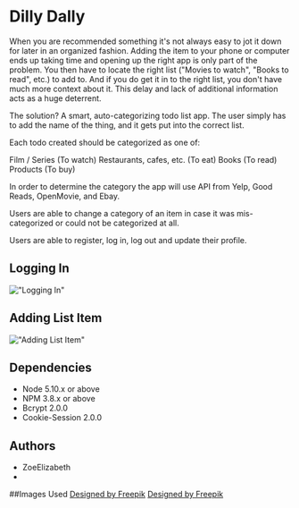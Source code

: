 # Dilly Dally

When you are recommended something it's not always easy to jot it down for later in an organized fashion. Adding the item to your phone or computer ends up taking time and opening up the right app is only part of the problem. You then have to locate the right list ("Movies to watch", "Books to read", etc.) to add to. And if you do get it in to the right list, you don't have much more context about it. This delay and lack of additional information acts as a huge deterrent.

The solution? A smart, auto-categorizing todo list app. The user simply has to add the name of the thing, and it gets put into the correct list.

Each todo created should be categorized as one of:

Film / Series (To watch)
Restaurants, cafes, etc. (To eat)
Books (To read)
Products (To buy)

In order to determine the category the app will use API from Yelp, Good Reads, OpenMovie, and Ebay.

Users are able to change a category of an item in case it was mis-categorized or could not be categorized at all.

Users are able to register, log in, log out and update their profile.


## Logging In
!["Logging In"](https://i.gyazo.com/10e33540e29048ac69d0f9d1f102c79b.gif)
## Adding List Item
!["Adding List Item"](https://i.gyazo.com/31cfb8e8e2934124908553b1bf725afd.gif)

## Dependencies

- Node 5.10.x or above
- NPM 3.8.x or above
- Bcrypt 2.0.0
- Cookie-Session 2.0.0


## Authors

- ZoeElizabeth
- 

##Images Used
<a href="https://www.freepik.com/free-vector/abstract-wave-background_1098456.htm">Designed by Freepik</a>
<a href="https://www.freepik.com/free-vector/background-of-icons-and-list-of-elements-in-flat-design_1256961.htm">Designed by Freepik</a>